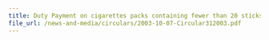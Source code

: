 ```yaml
---
title: Duty Payment on cigarettes packs containing fewer than 20 sticks not allowed
file_url: /news-and-media/circulars/2003-10-07-Circular312003.pdf
---
```

